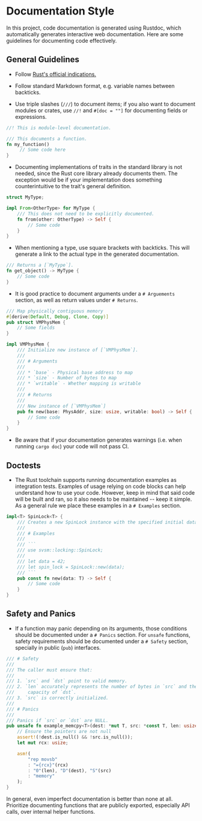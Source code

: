 Documentation Style
===================

In this project, code documentation is generated using Rustdoc, which
automatically generates interactive web documentation. Here are some
guidelines for documenting code effectively.

General Guidelines
------------------

- Follow [Rust's official indications.](https://doc.rust-lang.org/rustdoc/how-to-write-documentation.html)

- Follow standard Markdown format, e.g. variable names between backticks.

- Use triple slashes (`///`) to document items; if you also want to document
  modules or crates, use `//!` and `#[doc = ""]` for documenting fields or
  expressions.

```rust
//! This is module-level documentation.

/// This documents a function.
fn my_function()
     // Some code here
}
```

- Documenting implementations of traits in the standard library is not
  needed, since the Rust core library already documents them. The exception
  would be if your implementation does something counterintuitive to the
  trait's general definition.

```rust
struct MyType;

impl From<OtherType> for MyType {
    /// This does not need to be explicitly documented.
    fn from(other: OtherType) -> Self {
        // Some code
    }
}
```

- When mentioning a type, use square brackets with backticks. This will
  generate a link to the actual type in the generated documentation.

```rust
/// Returns a [`MyType`].
fn get_object() -> MyType {
    // Some code
}
```

- It is good practice to document arguments under a `# Arguements` section, as
  well as return values under `# Returns`.

```rust
/// Map physically contiguous memory
#[derive(Default, Debug, Clone, Copy)]
pub struct VMPhysMem {
    // Some fields
}

impl VMPhysMem {
    /// Initialize new instance of [`VMPhysMem`].
    ///
    /// # Arguments
    ///
    /// * `base` - Physical base address to map
    /// * `size` - Number of bytes to map
    /// * `writable` - Whether mapping is writable
    ///
    /// # Returns
    ///
    /// New instance of [`VMPhysMem`]
    pub fn new(base: PhysAddr, size: usize, writable: bool) -> Self {
        // Some code
    }
}
```

- Be aware that if your documentation generates warnings (i.e. when running
  `cargo doc`) your code will not pass CI.

Doctests
---------

- The Rust toolchain supports running documentation examples as integration
  tests.  Examples of usage relying on code blocks can help understand how to
  use your code. However, keep in mind that said code will be built and ran,
  so it also needs to be maintained -- keep it simple. As a general rule we
  place these examples in a `# Examples` section.

```rust
impl<T> SpinLock<T> {
    /// Creates a new SpinLock instance with the specified initial data.
    ///
    /// # Examples
    ///
    /// ```
    /// use svsm::locking::SpinLock;
    ///
    /// let data = 42;
    /// let spin_lock = SpinLock::new(data);
    /// ```
    pub const fn new(data: T) -> Self {
        // Some code
    }
}
```

Safety and Panics
------------------

- If a function may panic depending on its arguments, those conditions should
  be documented under a `# Panics` section. For `unsafe` functions, safety
  requirements should be documented under a `# Safety` section, specially in
  public (`pub`) interfaces.

```rust
/// # Safety
///
/// The caller must ensure that:
///
/// 1. `src` and `dst` point to valid memory.
/// 2. `len` accurately represents the number of bytes in `src` and the
///     capacity of `dst`.
/// 3. `src` is correctly initialized.
///
/// # Panics
///
/// Panics if `src` or `dst` are NULL.
pub unsafe fn example_memcpy<T>(dest: *mut T, src: *const T, len: usize) {
    // Ensure the pointers are not null
    assert!(!dest.is_null() && !src.is_null());
    let mut rcx: usize;

    asm!(
        "rep movsb"
        : "={rcx}"(rcx)
        : "0"(len), "D"(dest), "S"(src)
        : "memory"
    );
}
```

In general, even imperfect documentation is better than none at all.
Prioritize documenting functions that are publicly exported, especially
API calls, over internal helper functions.
